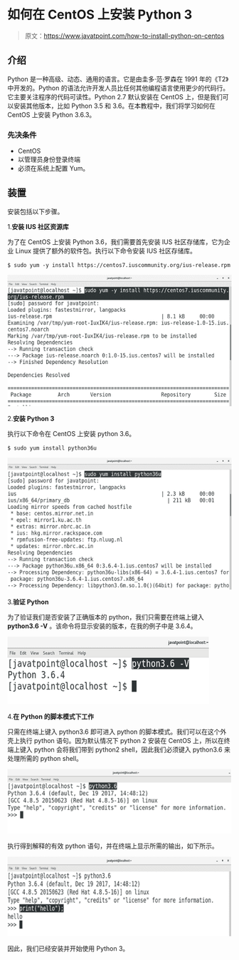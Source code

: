 # 如何在 CentOS 上安装 Python 3

> 原文：<https://www.javatpoint.com/how-to-install-python-on-centos>

## 介绍

Python 是一种高级、动态、通用的语言。它是由圭多·范·罗森在 1991 年的《T2》中开发的。Python 的语法允许开发人员比任何其他编程语言使用更少的代码行。它主要关注程序的代码可读性。Python 2.7 默认安装在 CentOS 上，但是我们可以安装其他版本，比如 Python 3.5 和 3.6。在本教程中，我们将学习如何在 CentOS 上安装 Python 3.6.3。

### 先决条件

*   CentOS
*   以管理员身份登录终端
*   必须在系统上配置 Yum。

## 装置

安装包括以下步骤。

1.**安装 IUS 社区资源库**

为了在 CentOS 上安装 Python 3.6，我们需要首先安装 IUS 社区存储库，它为企业 Linux 提供了额外的软件包。执行以下命令安装 IUS 社区存储库。

```
$ sudo yum -y install https://centos7.iuscommunity.org/ius-release.rpm 

```

![CentOS How to Install Python 3 on CentOS](img/fdb2857e283c6664669e10000dfad849.png)

2.**安装 Python 3**

执行以下命令在 CentOS 上安装 python 3.6。

```
$ sudo yum install python36u 

```

![CentOS How to Install Python 3 on CentOS 1](img/698868491bd3cdc7194a1ff75ec5d5b2.png)

3.**验证 Python**

为了验证我们是否安装了正确版本的 python，我们只需要在终端上键入 **python3.6 -V** 。该命令将显示安装的版本，在我的例子中是 3.6.4。

![CentOS How to Install Python 3 on CentOS 2](img/419cbbe8fe063112e668a54da9956a04.png)

4.**在 Python 的脚本模式下工作**

只需在终端上键入 python3.6 即可进入 python 的脚本模式。我们可以在这个外壳上执行 python 语句。因为默认情况下 python 2 安装在 CentOS 上，所以在终端上键入 python 会将我们带到 python2 shell，因此我们必须键入 python3.6 来处理所需的 python shell。

![CentOS How to Install Python 3 on CentOS 3](img/33efd7af77eda0032b434f66d44d960c.png)

执行得到解释的有效 python 语句，并在终端上显示所需的输出，如下所示。

![CentOS How to Install Python 3 on CentOS 4](img/686c8c9c18a0619e94946430b0f7a423.png)

因此，我们已经安装并开始使用 Python 3。